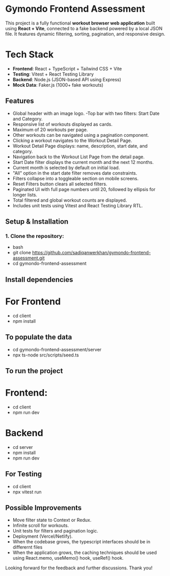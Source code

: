 # Gymondo Frontend Assessment

This project is a fully functional **workout browser web application** built using **React + Vite**, connected to a fake backend powered by a local JSON file. It features dynamic filtering, sorting, pagination, and responsive design.

# Tech Stack

- **Frontend**: React + TypeScript + Tailwind CSS + Vite
- **Testing**: Vitest + React Testing Library
- **Backend**: Node.js (JSON-based API using Express)
- **Mock Data**: Faker.js (1000+ fake workouts)

## Features

- Global header with an image logo.
-Top bar with two filters: Start Date and Category.
- Responsive list of workouts displayed as cards.
- Maximum of 20 workouts per page.
- Other workouts can be navigated using a pagination component.
- Clicking a workout navigates to the Workout Detail Page.
- Workout Detail Page displays: name, description, start date, and category.
- Navigation back to the Workout List Page from the detail page.
- Start Date filter displays the current month and the next 12 months.
- Current month is selected by default on initial load.
- "All" option in the start date filter removes date constraints.
- Filters collapse into a toggleable section on mobile screens.
- Reset Filters button clears all selected filters.
- Paginated UI with full page numbers until 20, followed by ellipsis for longer lists.
- Total filtered and global workout counts are displayed.
- Includes unit tests using Vitest and React Testing Library RTL.

##  Setup & Installation

### 1. Clone the repository:

- bash
- git clone https://github.com/sadiqanwerkhan/gymondo-frontend-assessment.git
- cd gymondo-frontend-assessment

## Install dependencies

# For Frontend
- cd client
- npm install

## To populate the data
- cd gymondo-frontend-assessment/server
- npx ts-node src/scripts/seed.ts

## To run the project
# Frontend: 
- cd client
- npm run dev

# Backend
- cd server
- npm install
- npm run dev

## For Testing
- cd client
- npx vitest run

## Possible Improvements
- Move filter state to Context or Redux.
- Infinite scroll for workouts.
- Unit tests for filters and pagination logic.
- Deployment (Vercel/Netlify).
- When the codebase grows, the typescript interfaces should be in differernt files
- When the application grows, the caching techniques should be used using React.memo, useMemo() hook, useRef() hook.

Looking forward for the feedback and further discussions.
Thank you!

